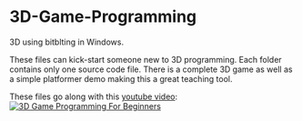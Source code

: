 # 3D-Game-Programming
3D using bitblting in Windows.  

These files can kick-start someone new to 3D programming. Each folder contains only one source code file. There is a complete 3D game as well as a simple platformer demo making this a great teaching tool.

These files go along with this [youtube video](http://www.youtube.com/watch?v=Xy9iHveorQE):  
[![3D Game Programming For Beginners](http://img.youtube.com/vi/Xy9iHveorQE/0.jpg)](http://www.youtube.com/watch?v=Xy9iHveorQE)

 
